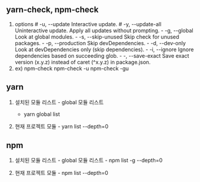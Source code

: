 ## yarn-check, npm-check
  1. options
    # -u, --update          Interactive update.
    # -y, --update-all      Uninteractive update. Apply all updates without prompting.
    - -g, --global          Look at global modules.
    - -s, --skip-unused     Skip check for unused packages.
    - -p, --production      Skip devDependencies.
    - -d, --dev-only        Look at devDependencies only (skip dependencies).
    - -i, --ignore          Ignore dependencies based on succeeding glob.
    - -, --save-exact      Save exact version (x.y.z) instead of caret (^x.y.z) in package.json.
  2. ex)
    npm-check
    npm-check -u
    npm-check -gu
  
## yarn
  1. 설치된 모듈 리스트
    - global 모듈 리스트
      - yarn global list

  2. 현재 프로젝트 모듈
    - yarn list --depth=0
  
  
## npm
  1. 설치된 모듈 리스트
    - global 모듈 리스트
    - npm list -g --depth=0

  2. 현재 프로젝트 모듈
    - npm list --depth=0
  
  
   
